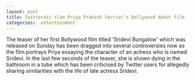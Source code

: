```yaml
---
layout: post
title: Twitterati slam Priya Prakash Varrier’s Bollywood debut film
categories:  entertainment
---
```

The teaser of her first Bollywood film titled 'Sridevi Bungalow' which was released on Sunday has been dragged into several controversies now as the film portrays Priya essaying the character of an actress who is named Sridevi. In the last few seconds of the teaser, she is shown dying in the bathroom in a tube which has been criticised by Twitter users for allegedly sharing similarities with the life of late actress Sridevi.